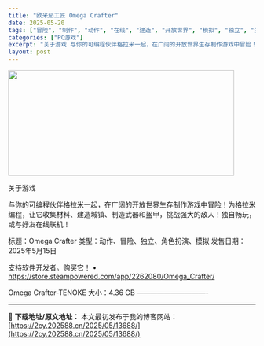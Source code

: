 ```yaml
---
title: "欧米茄工匠 Omega Crafter"
date: 2025-05-20
tags: ["冒险", "制作", "动作", "在线", "建造", "开放世界", "模拟", "独立", "生存", "编程"]
categories: ["PC游戏"]
excerpt: "关于游戏 与你的可编程伙伴格拉米一起，在广阔的开放世界生存制作游戏中冒险！为格拉米编程，让它收集材料、建造城镇、制造武器和盔甲，挑战强大的敌人！独自畅玩，或与好友在线联机！ 标题：Omega Crafter 类型：动作、冒险、独立、角色扮演、模拟 发售日期：2025年5月15日 支持软件开发者。购买&hellip;"
layout: post
---
```


<img src="https://2cy.202588.cn/wp-content/uploads/2025/05/202505200311444.webp" alt="" width="460" height="215" class="aligncenter size-full wp-image-13655" />

关于游戏

与你的可编程伙伴格拉米一起，在广阔的开放世界生存制作游戏中冒险！为格拉米编程，让它收集材料、建造城镇、制造武器和盔甲，挑战强大的敌人！独自畅玩，或与好友在线联机！

标题：Omega Crafter
类型：动作、冒险、独立、角色扮演、模拟
发售日期：2025年5月15日

支持软件开发者。购买它！
• https://store.steampowered.com/app/2262080/Omega_Crafter/

Omega Crafter-TENOKE
大小：4.36 GB
——————————- 

---
📖 **下载地址/原文地址：** 本文最初发布于我的博客网站：[https://2cy.202588.cn/2025/05/13688/](https://2cy.202588.cn/2025/05/13688/)

